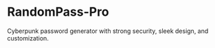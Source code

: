 # RandomPass-Pro
Cyberpunk password generator with strong security, sleek design, and customization.
